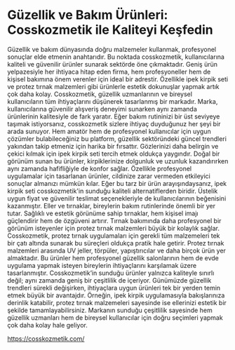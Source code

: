# Güzellik ve Bakım Ürünleri: Cosskozmetik ile Kaliteyi Keşfedin
Güzellik ve bakım dünyasında doğru malzemeler kullanmak, profesyonel sonuçlar elde etmenin anahtarıdır. Bu noktada cosskozmetik, kullanıcılarına kaliteli ve güvenilir ürünler sunarak sektörde öne çıkmaktadır. Geniş ürün yelpazesiyle her ihtiyaca hitap eden firma, hem profesyoneller hem de kişisel bakımına önem verenler için ideal bir adrestir. Özellikle ipek kirpik seti ve protez tırnak malzemleri gibi ürünlerle estetik dokunuşlar yapmak artık çok daha kolay.
Cosskozmetik, güzellik uzmanlarının ve bireysel kullanıcıların tüm ihtiyaçlarını düşünerek tasarlanmış bir markadır. Marka, kullanıcılarına güvenilir alışveriş deneyimi sunarken aynı zamanda ürünlerinin kalitesiyle de fark yaratır. Eğer bakım rutininizi bir üst seviyeye taşımak istiyorsanız, cosskozmetik sizlere ihtiyaç duyduğunuz her şeyi bir arada sunuyor. Hem amatör hem de profesyonel kullanıcılar için uygun çözümler bulabileceğiniz bu platform, güzellik sektöründeki güncel trendleri yakından takip etmeniz için harika bir fırsattır.
Gözlerinizi daha belirgin ve çekici kılmak için ipek kirpik seti tercih etmek oldukça yaygındır. Doğal bir görünüm sunan bu ürünler, kirpiklerinize dolgunluk ve uzunluk kazandırırken aynı zamanda hafifliğiyle de konfor sağlar. Özellikle profesyonel uygulamalar için tasarlanan ürünler, cildinize zarar vermeden etkileyici sonuçlar almanızı mümkün kılar. Eğer bu tarz bir ürün arayışındaysanız, ipek kirpik seti cosskozmetik'in sunduğu kaliteli alternatiflerden biridir. Üstelik uygun fiyat ve güvenilir teslimat seçenekleriyle de kullanıcılarının beğenisini kazanmıştır.
Eller ve tırnaklar, bireylerin bakım rutinlerinde önemli bir yer tutar. Sağlıklı ve estetik görünüme sahip tırnaklar, hem kişisel imajı güçlendirir hem de özgüveni artırır. Tırnak bakımında daha profesyonel bir görünüm isteyenler için protez tırnak malzemleri büyük bir kolaylık sağlar. Cosskozmetik, protez tırnak uygulamaları için gerekli tüm malzemeleri tek bir çatı altında sunarak bu süreçleri oldukça pratik hale getirir. Protez tırnak malzemleri arasında UV jeller, törpüler, yapıştırıcılar ve daha birçok ürün yer almaktadır. Bu ürünler hem profesyonel güzellik salonlarının hem de evde uygulama yapmak isteyen bireylerin ihtiyaçlarını karşılamak üzere tasarlanmıştır.
Cosskozmetik’in sunduğu ürünler yalnızca kaliteyle sınırlı değil; aynı zamanda geniş bir çeşitlilik de içeriyor. Günümüzde güzellik trendleri sürekli değişirken, ihtiyaçlara uygun ürünleri tek bir yerden temin etmek büyük bir avantajdır. Örneğin, ipek kirpik uygulamasıyla bakışlarınıza derinlik katabilir, protez tırnak malzemeleri sayesinde ise ellerinizi estetik bir şekilde tamamlayabilirsiniz. Markanın sunduğu çeşitlilik sayesinde hem güzellik uzmanları hem de bireysel kullanıcılar için doğru seçimleri yapmak çok daha kolay hale geliyor.

https://cosskozmetik.com/
